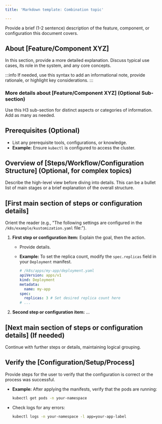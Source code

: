 ```yaml
---
title: 'Markdown template: Combination topic'

---
```


Provide a brief (1-2 sentence) description of the feature, component, or configuration this document covers.

## About [Feature/Component XYZ]

In this section, provide a more detailed explanation. Discuss typical use cases, its role in the system, and any core
concepts.

:::info If needed, use this syntax to add an informational note, provide rationale, or highlight key considerations. :::

### More details about [Feature/Component XYZ] (Optional Sub-section)

Use this H3 sub-section for distinct aspects or categories of information. Add as many as needed.

## Prerequisites (Optional)

- List any prerequisite tools, configurations, or knowledge.
- **Example:** Ensure `kubectl` is configured to access the cluster.

## Overview of [Steps/Workflow/Configuration Structure] (Optional, for complex topics)

Describe the high-level view before diving into details. This can be a bullet list of main stages or a brief explanation
of the overall structure.

## [First main section of steps or configuration details]

Orient the reader (e.g., "The following settings are configured in the `/k8s/example/kustomization.yaml` file:").

1. **First step or configuration item:** Explain the goal, then the action.

   - Provide details.
   - **Example:** To set the replica count, modify the `spec.replicas` field in your `Deployment` manifest.

     ```yaml
     # /k8s/apps/my-app/deployment.yaml
     apiVersion: apps/v1
     kind: Deployment
     metadata:
       name: my-app
     spec:
       replicas: 3 # Set desired replica count here
     # ...
     ```

2. **Second step or configuration item:** ...

## [Next main section of steps or configuration details] (If needed)

Continue with further steps or details, maintaining logical grouping.

## Verify the [Configuration/Setup/Process]

Provide steps for the user to verify that the configuration is correct or the process was successful.

- **Example:** After applying the manifests, verify that the pods are running:

  ```bash
  kubectl get pods -n your-namespace
  ```

- Check logs for any errors:

  ```bash
  kubectl logs -n your-namespace -l app=your-app-label
  ```
